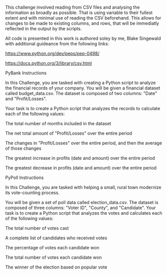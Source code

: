 This challenge involved reading from CSV files and analysing the information as broadly as possible. That is using variable to their fullest extent and with minimal use of reading the CSV beforehand.
This allows for changes to be made to existing columns, and rows, that will be immediatly reflected in the output by the scripts.

All code is presented in this work is authored soley by me, Blake Singewald with additional guideance from the following links:

https://www.python.org/dev/peps/pep-0498/

https://docs.python.org/3/library/csv.html


PyBank Instructions

In this Challenge, you are tasked with creating a Python script to analyze the financial records of your company. You will be given a financial dataset called budget_data.csv. The dataset is composed of two columns: "Date" and "Profit/Losses".

Your task is to create a Python script that analyzes the records to calculate each of the following values:

The total number of months included in the dataset

The net total amount of "Profit/Losses" over the entire period

The changes in "Profit/Losses" over the entire period, and then the average of those changes

The greatest increase in profits (date and amount) over the entire period

The greatest decrease in profits (date and amount) over the entire period


PyPoll Instructions

In this Challenge, you are tasked with helping a small, rural town modernize its vote-counting process.

You will be given a set of poll data called election_data.csv. The dataset is composed of three columns: "Voter ID", "County", and "Candidate". Your task is to create a Python script that analyzes the votes and calculates each of the following values:

The total number of votes cast

A complete list of candidates who received votes

The percentage of votes each candidate won

The total number of votes each candidate won

The winner of the election based on popular vote

